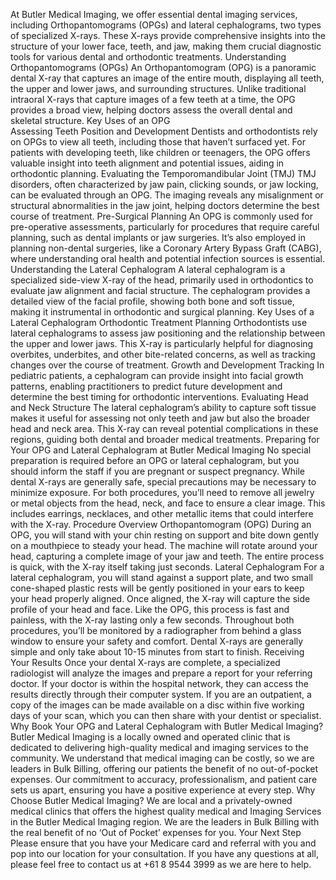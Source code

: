 At Butler Medical Imaging, we offer essential dental imaging services, including Orthopantomograms (OPGs) and lateral cephalograms, two types of specialized X-rays. These X-rays provide comprehensive insights into the structure of your lower face, teeth, and jaw, making them crucial diagnostic tools for various dental and orthodontic treatments. 
Understanding Orthopantomograms (OPGs) 
An Orthopantomogram (OPG) is a panoramic dental X-ray that captures an image of the entire mouth, displaying all teeth, the upper and lower jaws, and surrounding structures. Unlike traditional intraoral X-rays that capture images of a few teeth at a time, the OPG provides a broad view, helping doctors assess the overall dental and skeletal structure. 
Key Uses of an OPG 	
Assessing Teeth Position and Development 
Dentists and orthodontists rely on OPGs to view all teeth, including those that haven’t surfaced yet. For patients with developing teeth, like children or teenagers, the OPG offers valuable insight into teeth alignment and potential issues, aiding in orthodontic planning. 
Evaluating the Temporomandibular Joint (TMJ) 
TMJ disorders, often characterized by jaw pain, clicking sounds, or jaw locking, can be evaluated through an OPG. The imaging reveals any misalignment or structural abnormalities in the jaw joint, helping doctors determine the best course of treatment. 
Pre-Surgical Planning 
An OPG is commonly used for pre-operative assessments, particularly for procedures that require careful planning, such as dental implants or jaw surgeries. It’s also employed in planning non-dental surgeries, like a Coronary Artery Bypass Graft (CABG), where understanding oral health and potential infection sources is essential. 
Understanding the Lateral Cephalogram 
A lateral cephalogram is a specialized side-view X-ray of the head, primarily used in orthodontics to evaluate jaw alignment and facial structure. The cephalogram provides a detailed view of the facial profile, showing both bone and soft tissue, making it instrumental in orthodontic and surgical planning. 
Key Uses of a Lateral Cephalogram 
Orthodontic Treatment Planning 
Orthodontists use lateral cephalograms to assess jaw positioning and the relationship between the upper and lower jaws. This X-ray is particularly helpful for diagnosing overbites, underbites, and other bite-related concerns, as well as tracking changes over the course of treatment. 
Growth and Development Tracking 
In pediatric patients, a cephalogram can provide insight into facial growth patterns, enabling practitioners to predict future development and determine the best timing for orthodontic interventions. 
Evaluating Head and Neck Structure 
The lateral cephalogram’s ability to capture soft tissue makes it useful for assessing not only teeth and jaw but also the broader head and neck area. This X-ray can reveal potential complications in these regions, guiding both dental and broader medical treatments. 
Preparing for Your OPG and Lateral Cephalogram at Butler Medical Imaging 
No special preparation is required before an OPG or lateral cephalogram, but you should inform the staff if you are pregnant or suspect pregnancy. While dental X-rays are generally safe, special precautions may be necessary to minimize exposure. 
For both procedures, you’ll need to remove all jewelry or metal objects from the head, neck, and face to ensure a clear image. This includes earrings, necklaces, and other metallic items that could interfere with the X-ray. 
Procedure Overview 
Orthopantomogram (OPG) 
During an OPG, you will stand with your chin resting on support and bite down gently on a mouthpiece to steady your head. The machine will rotate around your head, capturing a complete image of your jaw and teeth. The entire process is quick, with the X-ray itself taking just seconds. 
Lateral Cephalogram 
For a lateral cephalogram, you will stand against a support plate, and two small cone-shaped plastic rests will be gently positioned in your ears to keep your head properly aligned. Once aligned, the X-ray will capture the side profile of your head and face. Like the OPG, this process is fast and painless, with the X-ray lasting only a few seconds. 
Throughout both procedures, you’ll be monitored by a radiographer from behind a glass window to ensure your safety and comfort. Dental X-rays are generally simple and only take about 10-15 minutes from start to finish. 
Receiving Your Results 
Once your dental X-rays are complete, a specialized radiologist will analyze the images and prepare a report for your referring doctor. If your doctor is within the hospital network, they can access the results directly through their computer system. If you are an outpatient, a copy of the images can be made available on a disc within five working days of your scan, which you can then share with your dentist or specialist. 
Why Book Your OPG and Lateral Cephalogram with Butler Medical Imaging? 
Butler Medical Imaging is a locally owned and operated clinic that is dedicated to delivering high-quality medical and imaging services to the community. We understand that medical imaging can be costly, so we are leaders in Bulk Billing, offering our patients the benefit of no out-of-pocket expenses. Our commitment to accuracy, professionalism, and patient care sets us apart, ensuring you have a positive experience at every step.
Why Choose Butler Medical Imaging?
We are local and a privately-owned medical clinics that offers the highest quality medical and Imaging Services in the Butler Medical Imaging region. We are the leaders in Bulk Billing with the real benefit of no ‘Out of Pocket’ expenses for you.
Your Next Step
Please ensure that you have your Medicare card and referral with you and pop into our location for your consultation. If you have any questions at all, please feel free to contact us at +61 8 9544 3999 as we are here to help.
